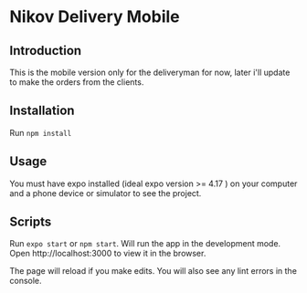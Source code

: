 # Nikov Delivery Mobile

## Introduction

This is the mobile version only for the deliveryman for now, later i'll update to make the orders from the clients.

## Installation

Run ```npm install```

## Usage

You must have expo installed (ideal expo version >= 4.17 ) on your computer and a phone device or simulator to see the project.

## Scripts

Run ```expo start``` or ```npm start```.
Will run the app in the development mode. <br />
Open http://localhost:3000 to view it in the browser.

The page will reload if you make edits.
You will also see any lint errors in the console.
